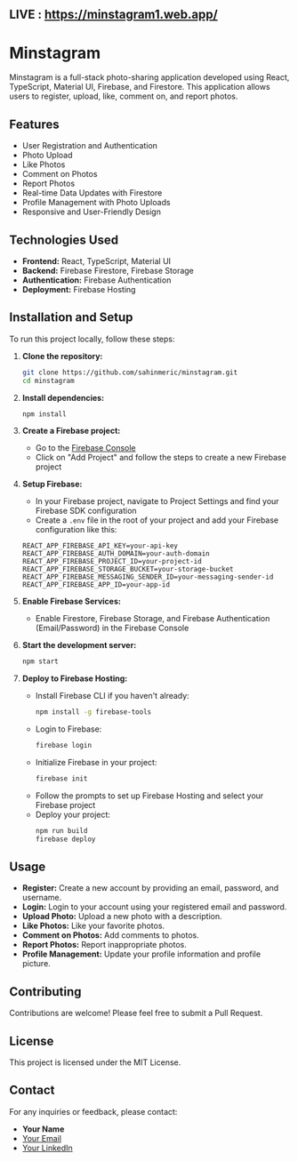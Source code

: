 ## LIVE : https://minstagram1.web.app/

# Minstagram

Minstagram is a full-stack photo-sharing application developed using React, TypeScript, Material UI, Firebase, and Firestore. This application allows users to register, upload, like, comment on, and report photos.

## Features

- User Registration and Authentication
- Photo Upload
- Like Photos
- Comment on Photos
- Report Photos
- Real-time Data Updates with Firestore
- Profile Management with Photo Uploads
- Responsive and User-Friendly Design

## Technologies Used

- **Frontend:** React, TypeScript, Material UI
- **Backend:** Firebase Firestore, Firebase Storage
- **Authentication:** Firebase Authentication
- **Deployment:** Firebase Hosting

## Installation and Setup

To run this project locally, follow these steps:

1. **Clone the repository:**

   ```bash
   git clone https://github.com/sahinmeric/minstagram.git
   cd minstagram
   ```

2. **Install dependencies:**

   ```bash
   npm install
   ```

3. **Create a Firebase project:**

   - Go to the [Firebase Console](https://console.firebase.google.com/)
   - Click on "Add Project" and follow the steps to create a new Firebase project

4. **Setup Firebase:**

   - In your Firebase project, navigate to Project Settings and find your Firebase SDK configuration
   - Create a `.env` file in the root of your project and add your Firebase configuration like this:

   ```env
   REACT_APP_FIREBASE_API_KEY=your-api-key
   REACT_APP_FIREBASE_AUTH_DOMAIN=your-auth-domain
   REACT_APP_FIREBASE_PROJECT_ID=your-project-id
   REACT_APP_FIREBASE_STORAGE_BUCKET=your-storage-bucket
   REACT_APP_FIREBASE_MESSAGING_SENDER_ID=your-messaging-sender-id
   REACT_APP_FIREBASE_APP_ID=your-app-id
   ```

5. **Enable Firebase Services:**

   - Enable Firestore, Firebase Storage, and Firebase Authentication (Email/Password) in the Firebase Console

6. **Start the development server:**

   ```bash
   npm start
   ```

7. **Deploy to Firebase Hosting:**
   - Install Firebase CLI if you haven't already:
     ```bash
     npm install -g firebase-tools
     ```
   - Login to Firebase:
     ```bash
     firebase login
     ```
   - Initialize Firebase in your project:
     ```bash
     firebase init
     ```
   - Follow the prompts to set up Firebase Hosting and select your Firebase project
   - Deploy your project:
     ```bash
     npm run build
     firebase deploy
     ```

## Usage

- **Register:** Create a new account by providing an email, password, and username.
- **Login:** Login to your account using your registered email and password.
- **Upload Photo:** Upload a new photo with a description.
- **Like Photos:** Like your favorite photos.
- **Comment on Photos:** Add comments to photos.
- **Report Photos:** Report inappropriate photos.
- **Profile Management:** Update your profile information and profile picture.

## Contributing

Contributions are welcome! Please feel free to submit a Pull Request.

## License

This project is licensed under the MIT License.

## Contact

For any inquiries or feedback, please contact:

- **Your Name**
- [Your Email](mailto:sahinmeric22@gmail.com)
- [Your LinkedIn](https://www.linkedin.com/in/sahinmeric)
